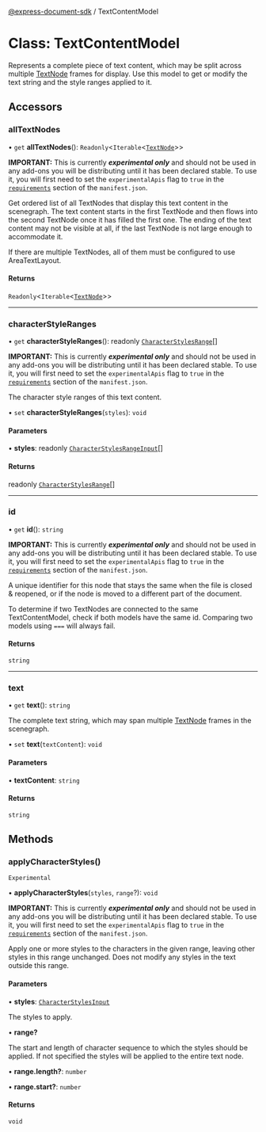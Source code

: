 [@express-document-sdk](../overview.md) / TextContentModel

# Class: TextContentModel

Represents a complete piece of text content, which may be split across multiple [TextNode](TextNode.md) frames for display.
Use this model to get or modify the text string and the style ranges applied to it.

## Accessors

### allTextNodes

• `get` **allTextNodes**(): `Readonly`<`Iterable`<[`TextNode`](TextNode.md)\>\>

<InlineAlert slots="text" variant="warning"/>

**IMPORTANT:** This is currently ___experimental only___ and should not be used in any add-ons you will be distributing until it has been declared stable. To use it, you will first need to set the `experimentalApis` flag to `true` in the [`requirements`](../../../manifest/index.md#requirements) section of the `manifest.json`.

Get ordered list of all TextNodes that display this text content in the scenegraph. The text content
starts in the first TextNode and then flows into the second TextNode once it has filled the first one. The ending of the
text content may not be visible at all, if the last TextNode is not large enough to accommodate it.

If there are multiple TextNodes, all of them must be configured to use AreaTextLayout.

#### Returns

`Readonly`<`Iterable`<[`TextNode`](TextNode.md)\>\>

---

### characterStyleRanges

• `get` **characterStyleRanges**(): readonly [`CharacterStylesRange`](../interfaces/CharacterStylesRange.md)[]

<InlineAlert slots="text" variant="warning"/>

**IMPORTANT:** This is currently ___experimental only___ and should not be used in any add-ons you will be distributing until it has been declared stable. To use it, you will first need to set the `experimentalApis` flag to `true` in the [`requirements`](../../../manifest/index.md#requirements) section of the `manifest.json`.

The character style ranges of this text content.

• `set` **characterStyleRanges**(`styles`): `void`

#### Parameters

• **styles**: readonly [`CharacterStylesRangeInput`](../interfaces/CharacterStylesRangeInput.md)[]

#### Returns

readonly [`CharacterStylesRange`](../interfaces/CharacterStylesRange.md)[]

---

### id

• `get` **id**(): `string`

<InlineAlert slots="text" variant="warning"/>

**IMPORTANT:** This is currently ___experimental only___ and should not be used in any add-ons you will be distributing until it has been declared stable. To use it, you will first need to set the `experimentalApis` flag to `true` in the [`requirements`](../../../manifest/index.md#requirements) section of the `manifest.json`.

A unique identifier for this node that stays the same when the file is closed & reopened, or if the node is
moved to a different part of the document.

To determine if two TextNodes are connected to the same TextContentModel,
check if both models have the same id.
Comparing two models using `===` will always fail.

#### Returns

`string`

---

### text

• `get` **text**(): `string`

The complete text string, which may span multiple [TextNode](TextNode.md) frames in the scenegraph.

• `set` **text**(`textContent`): `void`

#### Parameters

• **textContent**: `string`

#### Returns

`string`

## Methods

### applyCharacterStyles()

`Experimental`

• **applyCharacterStyles**(`styles`, `range`?): `void`

<InlineAlert slots="text" variant="warning"/>

**IMPORTANT:** This is currently ___experimental only___ and should not be used in any add-ons you will be distributing until it has been declared stable. To use it, you will first need to set the `experimentalApis` flag to `true` in the [`requirements`](../../../manifest/index.md#requirements) section of the `manifest.json`.

Apply one or more styles to the characters in the given range, leaving other styles in this range unchanged. Does
not modify any styles in the text outside this range.

#### Parameters

• **styles**: [`CharacterStylesInput`](../interfaces/CharacterStylesInput.md)

The styles to apply.

• **range?**

The start and length of character sequence to which the styles should be applied.
If not specified the styles will be applied to the entire text node.

• **range.length?**: `number`

• **range.start?**: `number`

#### Returns

`void`
